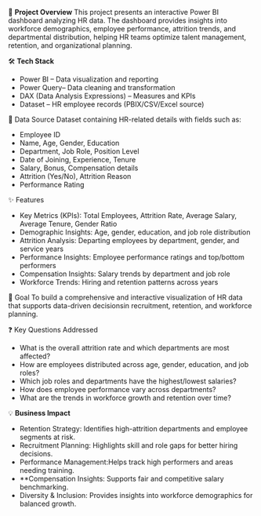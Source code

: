 🔹 **Project Overview**
This project presents an interactive Power BI dashboard analyzing HR data. The dashboard provides insights into workforce demographics, employee performance, attrition trends, and departmental distribution, helping HR teams optimize talent management, retention, and organizational planning.

🛠 **Tech Stack**

* Power BI – Data visualization and reporting
* Power Query– Data cleaning and transformation
* DAX (Data Analysis Expressions) – Measures and KPIs
* Dataset – HR employee records (PBIX/CSV/Excel source)

📂 Data Source
Dataset containing HR-related details with fields such as:

* Employee ID
* Name, Age, Gender, Education
* Department, Job Role, Position Level
* Date of Joining, Experience, Tenure
* Salary, Bonus, Compensation details
* Attrition (Yes/No), Attrition Reason
* Performance Rating

✨ Features

* Key Metrics (KPIs): Total Employees, Attrition Rate, Average Salary, Average Tenure, Gender Ratio
* Demographic Insights: Age, gender, education, and job role distribution
* Attrition Analysis: Departing employees by department, gender, and service years
* Performance Insights: Employee performance ratings and top/bottom performers
* Compensation Insights: Salary trends by department and job role
* Workforce Trends: Hiring and retention patterns across years

🎯 Goal
To build a comprehensive and interactive visualization of HR data that supports data-driven decisionsin recruitment, retention, and workforce planning.

❓ Key Questions Addressed

* What is the overall attrition rate and which departments are most affected?
* How are employees distributed across age, gender, education, and job roles?
* Which job roles and departments have the highest/lowest salaries?
* How does employee performance vary across departments?
* What are the trends in workforce growth and retention over time?

💡 **Business Impact**

* Retention Strategy: Identifies high-attrition departments and employee segments at risk.
* Recruitment Planning: Highlights skill and role gaps for better hiring decisions.
* Performance Management:Helps track high performers and areas needing training.
* **Compensation Insights: Supports fair and competitive salary benchmarking.
* Diversity & Inclusion: Provides insights into workforce demographics for balanced growth.

